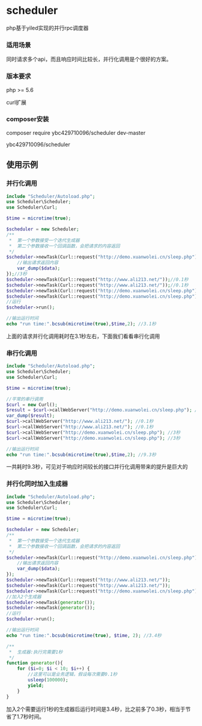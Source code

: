 # scheduler 
php基于yiled实现的并行rpc调度器

### 适用场景 ###

同时请求多个api，而且响应时间比较长，并行化调用是个很好的方案。

### 版本要求 ###

php >= 5.6

curl扩展

### composer安装 ### 

composer require ybc429710096/scheduler dev-master

ybc429710096/scheduler
## 使用示例 ##

### 并行化调用 ###

```php
include "Scheduler/Autoload.php";
use Scheduler\Scheduler;
use Scheduler\Curl;

$time = microtime(true);

$scheduler = new Scheduler;
/**
 *	第一个参数接受一个迭代生成器
 *  第二个参数接收一个回调函数，会把请求的内容返回
 */
$scheduler->newTask(Curl::request("http://demo.xuanwolei.cn/sleep.php"), function($data, Scheduler $scheduler){
	//输出请求返回内容
	var_dump($data);
});//3秒
$scheduler->newTask(Curl::request("http://www.ali213.net/"));//0.1秒
$scheduler->newTask(Curl::request("http://www.ali213.net/"));//0.1秒
$scheduler->newTask(Curl::request("http://demo.xuanwolei.cn/sleep.php"));//3秒
$scheduler->newTask(Curl::request("http://demo.xuanwolei.cn/sleep.php"));//3秒
//运行
$scheduler->run();

//输出运行时间
echo "run time:".bcsub(microtime(true),$time,2); //3.1秒
```
上面的请求并行化调用耗时在3.1秒左右，下面我们看看串行化调用

### 串行化调用 ###

```php
include "Scheduler/Autoload.php";
use Scheduler\Scheduler;
use Scheduler\Curl;

$time = microtime(true);

//平常的串行调用
$curl = new Curl();
$result = $curl->callWebServer("http://demo.xuanwolei.cn/sleep.php"); //3秒
var_dump($result);
$curl->callWebServer("http://www.ali213.net/"); //0.1秒
$curl->callWebServer("http://www.ali213.net/"); //0.1秒
$curl->callWebServer("http://demo.xuanwolei.cn/sleep.php"); //3秒
$curl->callWebServer("http://demo.xuanwolei.cn/sleep.php"); //3秒

//输出运行时间
echo "run time:".bcsub(microtime(true),$time,2); //9.3秒
```

一共耗时9.3秒，可见对于响应时间较长的接口并行化调用带来的提升是巨大的

### 并行化同时加入生成器 ###

```php
include "Scheduler/Autoload.php";
use Scheduler\Scheduler;
use Scheduler\Curl;

$time = microtime(true);

$scheduler = new Scheduler;
/**
 *  第一个参数接受一个迭代生成器
 *  第二个参数接收一个回调函数，会把请求的内容返回
 */
$scheduler->newTask(Curl::request("http://demo.xuanwolei.cn/sleep.php"), function($data, Scheduler $scheduler){
	//输出请求返回内容
	var_dump($data);
});
$scheduler->newTask(Curl::request("http://www.ali213.net/"));
$scheduler->newTask(Curl::request("http://www.ali213.net/"));
$scheduler->newTask(Curl::request("http://demo.xuanwolei.cn/sleep.php"));
//加入2个生成器
$scheduler->newTask(generator());
$scheduler->newTask(generator());
//运行
$scheduler->run();

//输出运行时间
echo "run time:".bcsub(microtime(true), $time, 2); //3.4秒

/**
 *	生成器:执行完需要1秒
 */
function generator(){
	for ($i=0; $i < 10; $i++) {
		//这里可以是业务逻辑，假设每次需要0.1秒
		usleep(100000);
		yield;
	}
}
```

加入2个需要运行1秒的生成器后运行时间是3.4秒，比之前多了0.3秒，相当于节省了1.7秒时间。




